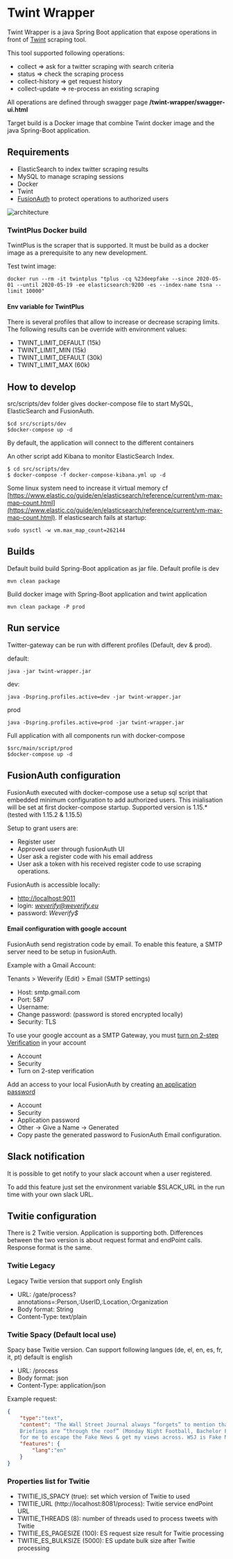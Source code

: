 # Twint Wrapper

Twint Wrapper is a java Spring Boot application that expose operations in front of [Twint](https://github.com/twintproject/twint) scraping tool.


This tool supported following operations:

* collect  => ask for a twitter scraping with search criteria 
* status => check the scraping process
* collect-history => get request history
* collect-update => re-process an existing scraping

All operations are defined through swagger page **/twint-wrapper/swagger-ui.html**

Target build is a Docker image that combine Twint docker image and the java Spring-Boot application.



## Requirements
* ElasticSearch to index twitter scraping results
* MySQL to manage scraping sessions
* Docker
* Twint
* [FusionAuth](https://fusionauth.io/) to protect operations to authorized users

![architecture](doc/twint-wrapper-components.png)

### TwintPlus Docker build

TwintPlus is the scraper that is supported. It must be build as a docker image as a prerequisite to any new development.


Test twint image:

	docker run --rm -it twintplus "tplus -cq %23deepfake --since 2020-05-01 --until 2020-05-19 -ee elasticsearch:9200 -es --index-name tsna --limit 10000"
	
#### Env variable for TwintPlus
 There is several profiles that allow to increase or decrease scraping limits. The following results can be override with environment values:
 
 * TWINT_LIMIT_DEFAULT (15k)
 * TWINT_LIMIT_MIN (15k)
 * TWINT_LIMIT_DEFAULT (30k)
 * TWINT_LIMIT_MAX (60k)
 
## How to develop

 src/scripts/dev folder gives docker-compose file to start MySQL, ElasticSearch and FusionAuth.
 
	$cd src/scripts/dev
	$docker-compose up -d
 By default, the application will connect to the different containers 
 
 
 An other script add Kibana to monitor ElasticSearch Index.

	$ cd src/scripts/dev
	$ docker-compose -f docker-compose-kibana.yml up -d


Some linux system need to increase it virtual memory cf [https://www.elastic.co/guide/en/elasticsearch/reference/current/vm-max-map-count.html](https://www.elastic.co/guide/en/elasticsearch/reference/current/vm-max-map-count.html). If elasticsearch fails at startup:

	sudo sysctl -w vm.max_map_count=262144

## Builds
Default build build Spring-Boot application as jar file. Default profile is dev

	mvn clean package
	
Build docker image with Spring-Boot application and twint application

	mvn clean package -P prod
	
## Run service
Twitter-gateway can be run with different profiles (Default, dev & prod).

default:

	java -jar twint-wrapper.jar
	
dev:

	java -Dspring.profiles.active=dev -jar twint-wrapper.jar
	
prod

	java -Dspring.profiles.active=prod -jar twint-wrapper.jar

Full application with all components run with docker-compose

	$src/main/script/prod
	$docker-compose up -d
	

 
## FusionAuth configuration

FusionAuth executed with docker-compose use a setup sql script that embedded minimum configuration to add authorized users.
This inialisation will be set at first docker-compose startup.
Supported version is 1.15.* (tested with 1.15.2 & 1.15.5)

Setup to grant users are:

* Register user 
* Approved user through fusionAuth UI
* User ask a register code with his email address
* User ask a token with his received register code to use scraping operations. 


FusionAuth is accessible locally:
* [http://localhost:9011](http://localhost:9011)
* login: *weverify@weverify.eu*
* password: *Weverify$*

#### Email configuration with google account
FusionAuth send registration code by email.
To enable this feature, a SMTP server need to be setup in fusionAuth. 

Example with a Gmail Account:

 Tenants > Weverify (Edit) > Email (SMTP settings)

* Host: smtp.gmail.com
* Port: 587
* Username: <your google email address>
* Change password: <your google application generated password>  (password is stored encrypted locally)
* Security: TLS

To use your google account as a SMTP Gateway, you must [turn on 2-step Verification](https://support.google.com/accounts/answer/185839) in your account
* Account
* Security
* Turn on 2-step verification

Add an access to your local FusionAuth by creating [an application password](https://support.google.com/accounts/answer/185833?hl=en)

* Account
* Security
* Application password
* Other -> Give a Name -> Generated
* Copy paste the generated password to FusionAuth Email configuration. 
 

## Slack notification
It is possible to get notify to your slack account when a user registered.

To add this feature just set the environment variable $SLACK_URL in the run time with your own slack URL.

## Twitie configuration
There is 2 Twitie version. Application is supporting both.
Differences between the two version is about request format and endPoint calls. Response format is the same.
### Twitie Legacy
Legacy Twitie version that support only English

* URL: <DOMAIN>/gate/process?annotations=:Person,:UserID,:Location,:Organization
* Body format: String
* Content-Type: text/plain

### Twitie Spacy (Default local use)
Spacy base Twitie version. Can support following langues (de, el, en, es, fr, it, pt) default is english

* URL: <DOMAIN>/process
* Body format: json
* Content-Type: application/json

Example request:

```json
{
    "type":"text",
    "content": "The Wall Street Journal always “forgets” to mention that the ratings for the White House Press 
    Briefings are “through the roof” (Monday Night Football, Bachelor Finale, according to @nytimes) & is only way 
    for me to escape the Fake News & get my views across. WSJ is Fake News!",
    "features": {
        "lang":"en"
    }
}

```

### Properties list for Twitie

* TWITIE_IS_SPACY (true): set which version of Twitie to used
* TWITIE_URL (http://localhost:8081/process): Twitie service endPoint URL
* TWITIE_THREADS (8): number of threads used to process tweets with Twitie
* TWITIE_ES_PAGESIZE (100): ES request size result for Twitie processing 
* TWITIE_ES_BULKSIZE (5000): ES update bulk size after Twitie processing

